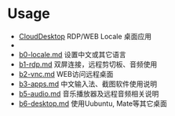 # Usage

- [CloudDesktop](01-CloudDesktop.md) RDP/WEB Locale 桌面应用
- 
- [b0-locale.md](b1-locale.md) 设置中文或其它语言
- [b1-rdp.md](b2-rdp.md) 双屏连接，远程剪切板、音频使用
- [b2-vnc.md](b3-vnc.md) WEB访问远程桌面
- [b3-apps.md](b4-apps.md) 中文输入法、截图软件使用说明
- [b5-audio.md](b5-audio.md) 音乐播放器及远程音频相关说明
- [b6-desktop.md](b6-desktop.md) 使用Uubuntu, Mate等其它桌面
